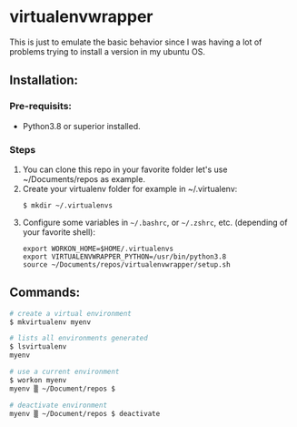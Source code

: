 # virtualenvwrapper

This is just to emulate the basic behavior since I was having a lot of problems trying to install a version in my ubuntu OS.

## Installation:

### Pre-requisits:

- Python3.8 or superior installed.

### Steps

1. You can clone this repo in your favorite folder let's use ~/Documents/repos as example.
1. Create your virtualenv folder for example in ~/.virtualenv:
    ```
    $ mkdir ~/.virtualenvs
    ```
1. Configure some variables in `~/.bashrc`, or `~/.zshrc`, etc. (depending of your favorite shell): 
    ```
    export WORKON_HOME=$HOME/.virtualenvs
    export VIRTUALENVWRAPPER_PYTHON=/usr/bin/python3.8
    source ~/Documents/repos/virtualenvwrapper/setup.sh
    ```

## Commands:

```bash
# create a virtual environment
$ mkvirtualenv myenv

# lists all environments generated
$ lsvirtualenv
myenv

# use a current environment
$ workon myenv
myenv ▒ ~/Document/repos $

# deactivate environment
myenv ▒ ~/Document/repos $ deactivate
```